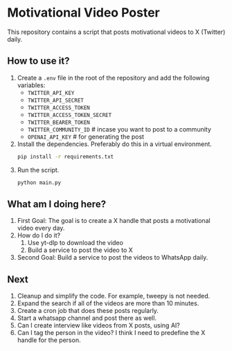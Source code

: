 # Motivational Video Poster
This repository contains a script that posts motivational videos to X (Twitter) daily.

## How to use it?
1. Create a `.env` file in the root of the repository and add the following variables:
    - `TWITTER_API_KEY`
    - `TWITTER_API_SECRET`
    - `TWITTER_ACCESS_TOKEN`
    - `TWITTER_ACCESS_TOKEN_SECRET`
    - `TWITTER_BEARER_TOKEN`
    - `TWITTER_COMMUNITY_ID` # incase you want to post to a community
    - `OPENAI_API_KEY` # for generating the post
2. Install the dependencies. Preferably do this in a virtual environment.
    ```bash
    pip install -r requirements.txt
    ```
3. Run the script.
    ```bash
    python main.py
    ```

## What am I doing here?
1. First Goal: The goal is to create a X handle that posts a motivational video every day.
2. How do I do it?
    1. Use yt-dlp to download the video
    1. Build a service to post the video to X
3. Second Goal: Build a service to post the videos to WhatsApp daily.


## Next
1. Cleanup and simplify the code. For example, tweepy is not needed.
2. Expand the search if all of the videos are more than 10 minutes.
3. Create a cron job that does these posts regularly.
4. Start a whatsapp channel and post there as well.
4. Can I create interview like videos from X posts, using AI?
5. Can I tag the person in the video? I think I need to predefine the X handle for the person.
